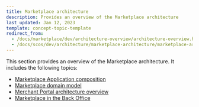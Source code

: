 ```yaml
---
title: Marketplace architecture
description: Provides an overview of the Marketplace architecture
last_updated: Jan 12, 2023
template: concept-topic-template
redirect_from:
  - /docs/marketplace/dev/architecture-overview/architecture-overview.html
  - /docs/scos/dev/architecture/marketplace-architecture/marketplace-architecture.html
---
```


This section provides an overview of the Marketplace architecture. It includes the following topics:
* [Marketplace Application composition](/docs/dg/dev/architecture/marketplace-architecture/marketplace-application-composition.html)
* [Marketplace domain model](/docs/dg/dev/architecture/marketplace-architecture/marketplace-domain-model.html)
* [Merchant Portal architecture overview](/docs/dg/dev/architecture/marketplace-architecture/marketplace-merchant-portal-architecture-overview.html)
* [Marketplace in the Back Office](/docs/dg/dev/architecture/marketplace-architecture/marketplace-in-back-office.html)
